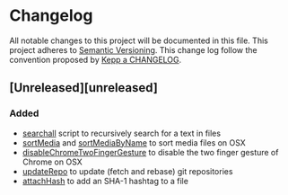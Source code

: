 # Changelog

All notable changes to this project will be documented in this file.
This project adheres to [Semantic Versioning](http://semver.org/).
This change log follow the convention proposed by [Kepp a CHANGELOG](http://keepachangelog.com/).

## [Unreleased][unreleased]

### Added

- [searchall](searchall) script to recursively search for a text in files
- [sortMedia](sortMedia) and [sortMediaByName](sortMediaByName) to sort media files on OSX
- [disableChromeTwoFingerGesture](disableChromeTwoFingerGesture) to disable the two finger gesture of Chrome on OSX
- [updateRepo](updateRepo) to update (fetch and rebase) git repositories
- [attachHash](attachHash) to add an SHA-1 hashtag to a file
